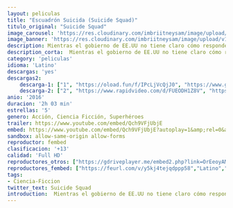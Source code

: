 ```yaml
---
layout: peliculas
title: "Escuadrón Suicida (Suicide Squad)"
titulo_original: "Suicide Squad"
image_carousel: 'https://res.cloudinary.com/imbriitneysam/image/upload/v1544585388/escuadron-poster-min.jpg'
image_banner: 'https://res.cloudinary.com/imbriitneysam/image/upload/v1544585389/escuadron-banner-min.jpg'
description: Mientras el gobierno de EE.UU no tiene claro cómo responder a una visita alienígena a la Tierra con intenciones malignas, Amanda El Muro Waller, la líder de la agencia secreta ARGUS , ofrece una curiosa solución, reclutar a los villanos más crueles, con habilidades letales e incluso mágicas, para que trabajen para ellos. Sin demasiadas opciones a dar una negativa, los ocho supervillanos más peligrosos del mundo acceden a colaborar con el Ejecutivo en peligrosas misiones secretas, casi suicidas, para así lograr limpiar su expediente.
description_corta:  Mientras el gobierno de EE.UU no tiene claro cómo responder a una visita alienígena a la Tierra con intenciones malignas, Amanda El Muro Waller, la líder de la agencia secreta ARGUS , ofrece una curiosa solución, reclutar a..
category: 'peliculas'
idioma: 'Latino'
descargas: 'yes'
descargas2:
    descarga-1: ["1", "https://oload.fun/f/IPcLjVcQjJ0", "https://www.google.com/s2/favicons?domain=openload.co","OpenLoad","https://res.cloudinary.com/imbriitneysam/image/upload/v1541473684/mexico.png", "Latino", "Full HD"]
    descarga-2: ["2", "https://www.rapidvideo.com/d/FUEODH1Z8V", "https://www.google.com/s2/favicons?domain=www.rapidvideo.com","RapidVideo","https://res.cloudinary.com/imbriitneysam/image/upload/v1541473684/mexico.png", "Latino", "Full HD"]
anio: '2016'
duracion: '2h 03 min'
estrellas: '5'
genero: Acción, Ciencia Ficción, Superhéroes
trailer: https://www.youtube.com/embed/Qch9VFjUbjE
embed: https://www.youtube.com/embed/Qch9VFjUbjE?autoplay=1&amp;rel=0&amp;hd=1&border=0&wmode=opaque&enablejsapi=1&modestbranding=1&controls=1&showinfo=0
sandbox: allow-same-origin allow-forms
reproductor: fembed
clasificacion: '+13'
calidad: 'Full HD'
reproductores_otros: ["https://gdriveplayer.me/embed2.php?link=OrEeoyAMpyE9vdtcox66pAwuXQZMbO21DPtiNPRvCCGiUIgknBwwV3guaqYHHTNd2H%252FrPH3CvCEPqZ0cIumO6xX1cYRQUaZCNFs5CERkfiq6EZRWDGyWtnDhpXD5PayszHuNq0aRS9ngkEgKJME1fMxtERf5sLai8M%252FC2YZUmpX6urwkY73ea16Wh8Hq2EIzgt%252FLwdmuQnbS%252FhwrOayM%252Bh","Latino","https://gdriveplayer.me/embed2.php?link=WmMDKl8%252Bx25OGSF%252B%252BzpsYgIhDrF6MQmqgZyLVLw4VSdYG3fD0ODhqKWj75RXOFhuRx2SQKK8QIQ4meeUn5khNH2Sg%252BP%252FgwrTb721Iv1tphv%252BgIMtDbGRCMFuNQTQG9qWqCa9ykKxcgXT6FJcf6VX27GIjssMvVJLa9lfadHUk6FzjCwhGE8R9acukBr145Qak%253D","Latino","https://www.zembed.to/public/dist/asteroid.html?id=0fb9882b495cbddb769c4c8c77a2aec6&title=Suicide%20Squad","Latino","https://movcloud.net/embed/lx-ziYRdjfG9","Latino","https://embed.mystream.to/tio2b5jl63ef","Latino"]
reproductores_fembed: ["https://feurl.com/v/y5kj4tejqdppp58","Latino","https://feurl.com/v/0w-x2tlw7dkj5np","Latino","https://feurl.com/v/ryjplbewwdwyzp8","Latino","https://fembad.net/v/48lm7izjr7ewprx","Latino","https://feurl.com/v/rj0enhe6dpy1m00","Latino"]
tags:
- Ciencia-Ficcion
twitter_text: Suicide Squad
introduction:  Mientras el gobierno de EE.UU no tiene claro cómo responder a una visita alienígena a la Tierra con intenciones malignas, Amanda El Muro Waller, la líder de la agencia secreta ARGUS , ofrece una curiosa solución, reclutar a..
---
```












